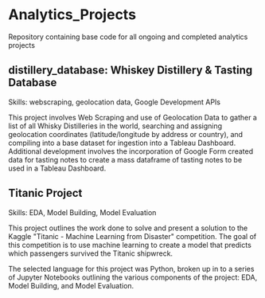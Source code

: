# Analytics_Projects
Repository containing base code for all ongoing and completed analytics projects

## distillery_database: Whiskey Distillery & Tasting Database
Skills: webscraping, geolocation data, Google Development APIs

This project involves Web Scraping and use of Geolocation Data to gather a list of all Whisky Distilleries in the world, searching and assigning geolocation coordinates (latitude/longitude by address or country), and compiling into a base dataset for ingestion into a Tableau Dashboard. Additional development involves the incorporation of Google Form created data for tasting notes to create a mass dataframe of tasting notes to be used in a Tableau Dashboard.

## Titanic Project
Skills: EDA, Model Building, Model Evaluation

This project outlines the work done to solve and present a solution to the Kaggle "Titanic - Machine Learning from Disaster" competition. The goal of this competition is to use machine learning to create a model that predicts which passengers survived the Titanic shipwreck.

The selected language for this project was Python, broken up in to a series of Jupyter Notebooks outlining the various components of the project: EDA, Model Building, and Model Evaluation.

